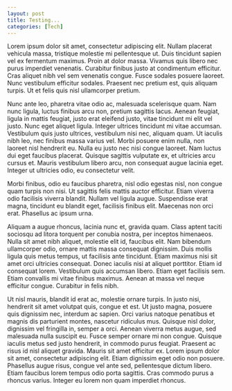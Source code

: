 ```yaml
---
layout: post
title: Testing...
categories: [Tech]
---
```


Lorem ipsum dolor sit amet, consectetur adipiscing elit. Nullam placerat vehicula massa, tristique molestie mi pellentesque ut. Duis tincidunt sapien vel ex fermentum maximus. Proin at dolor massa. Vivamus quis libero nec purus imperdiet venenatis. Curabitur finibus justo at condimentum efficitur. Cras aliquet nibh vel sem venenatis congue. Fusce sodales posuere laoreet. Nunc vestibulum efficitur sodales. Praesent nec pretium est, quis aliquam turpis. Ut et felis quis nisl ullamcorper pretium.

Nunc ante leo, pharetra vitae odio ac, malesuada scelerisque quam. Nam nunc ligula, luctus finibus arcu non, pretium sagittis lacus. Aenean feugiat, ligula in mattis feugiat, justo erat eleifend justo, vitae tincidunt mi elit vel justo. Nunc eget aliquet ligula. Integer ultrices tincidunt mi vitae accumsan. Vestibulum quis justo ultrices, vestibulum nisi nec, aliquam quam. Ut iaculis nibh leo, nec finibus massa varius vel. Morbi posuere enim nulla, non laoreet nisl hendrerit eu. Nulla eu justo nec nisi congue laoreet. Nam luctus dui eget faucibus placerat. Quisque sagittis vulputate ex, et ultricies arcu cursus et. Mauris vestibulum libero arcu, non consequat augue lacinia eget. Integer ut ultricies odio, eu consectetur velit.

Morbi finibus, odio eu faucibus pharetra, nisl odio egestas nisl, non congue quam turpis non nisi. Ut sagittis felis mattis auctor efficitur. Etiam viverra odio facilisis viverra blandit. Nullam vel ligula augue. Suspendisse erat magna, tincidunt eu blandit eget, facilisis finibus elit. Maecenas non orci erat. Phasellus ac ipsum urna.

Aliquam a augue rhoncus, lacinia nunc et, gravida quam. Class aptent taciti sociosqu ad litora torquent per conubia nostra, per inceptos himenaeos. Nulla sit amet nibh aliquet, molestie elit id, faucibus elit. Nam bibendum ullamcorper odio, ornare mattis massa consequat dignissim. Duis mollis ligula quis metus tempus, ut facilisis ante tincidunt. Etiam maximus nisi sit amet orci ultricies consequat. Donec iaculis nisi at aliquet porttitor. Etiam id consequat lorem. Vestibulum quis accumsan libero. Etiam eget facilisis sem. Etiam convallis mi vitae finibus maximus. Aenean at massa vel neque efficitur congue. Curabitur in felis nibh.

Ut nisl mauris, blandit id erat ac, molestie ornare turpis. In justo nisi, hendrerit sit amet volutpat quis, congue et est. Ut justo magna, posuere quis dignissim nec, interdum ac sapien. Orci varius natoque penatibus et magnis dis parturient montes, nascetur ridiculus mus. Quisque nisl dolor, dignissim vel fringilla in, semper a orci. Aenean viverra metus augue, sed malesuada nulla suscipit eu. Fusce semper ornare mi non congue. Quisque iaculis metus sed justo hendrerit, in commodo purus feugiat. Praesent ac risus id nisl aliquet gravida. Mauris sit amet efficitur ex. Lorem ipsum dolor sit amet, consectetur adipiscing elit. Etiam dignissim eget odio non posuere. Phasellus augue risus, congue vel ante sed, pellentesque dictum libero. Etiam faucibus lorem tempus odio porta sagittis. Cras commodo purus a rhoncus varius. Integer eu lorem non quam imperdiet rhoncus.
